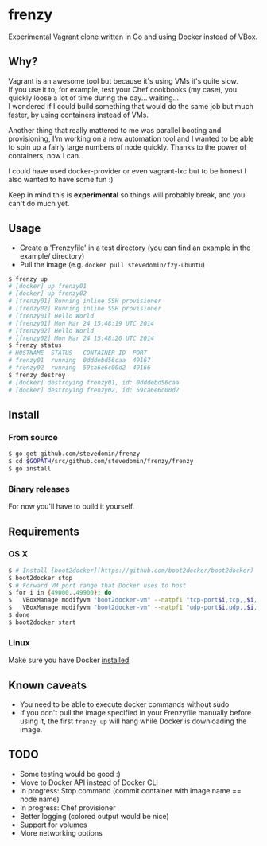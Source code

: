 frenzy
======

Experimental Vagrant clone written in Go and using Docker instead of VBox.

## Why?

Vagrant is an awesome tool but because it's using VMs it's quite slow.  
If you use it to, for example, test your Chef cookbooks (my case), you quickly loose a lot of time during the day... waiting...  
I wondered if I could build something that would do the same job but much faster, by using containers instead of VMs.

Another thing that really mattered to me was parallel booting and provisioning, I'm working on a new automation tool and I wanted to be able to spin up a fairly large numbers of node quickly. Thanks to the power of containers, now I can.

I could have used docker-provider or even vagrant-lxc but to be honest I also wanted to have some fun :)

Keep in mind this is **experimental** so things will probably break, and you can't do much yet.

## Usage

* Create a 'Frenzyfile' in a test directory (you can find an example in the example/ directory)
* Pull the image (e.g. `docker pull stevedomin/fzy-ubuntu`)

```bash
$ frenzy up
# [docker] up frenzy01
# [docker] up frenzy02
# [frenzy01] Running inline SSH provisioner
# [frenzy02] Running inline SSH provisioner
# [frenzy01] Hello World
# [frenzy01] Mon Mar 24 15:48:19 UTC 2014
# [frenzy02] Hello World
# [frenzy02] Mon Mar 24 15:48:20 UTC 2014
$ frenzy status
# HOSTNAME  STATUS   CONTAINER ID  PORT
# frenzy01  running  0dddebd56caa  49167
# frenzy02  running  59ca6e6c00d2  49166
$ frenzy destroy
# [docker] destroying frenzy01, id: 0dddebd56caa
# [docker] destroying frenzy02, id: 59ca6e6c00d2
```

## Install

### From source

```bash
$ go get github.com/stevedomin/frenzy
$ cd $GOPATH/src/github.com/stevedomin/frenzy/frenzy
$ go install
```

### Binary releases

For now you'll have to build it yourself.

## Requirements

### OS X

```bash
$ # Install [boot2docker](https://github.com/boot2docker/boot2docker)
$ boot2docker stop
$ # Forward VM port range that Docker uses to host
$ for i in {49000..49900}; do
$   VBoxManage modifyvm "boot2docker-vm" --natpf1 "tcp-port$i,tcp,,$i,,$i";
$   VBoxManage modifyvm "boot2docker-vm" --natpf1 "udp-port$i,udp,,$i,,$i";
$ done
$ boot2docker start
```

### Linux

Make sure you have Docker [installed](http://docs.docker.io/en/latest/installation/)

## Known caveats

* You need to be able to execute docker commands without sudo
* If you don't pull the image specified in your Frenzyfile manually before using it, the first `frenzy up` will hang while Docker is downloading the image.

## TODO

* Some testing would be good :)
* Move to Docker API instead of Docker CLI
* In progress: Stop command (commit container with image name == node name)
* In progress: Chef provisioner
* Better logging (colored output would be nice)
* Support for volumes
* More networking options


